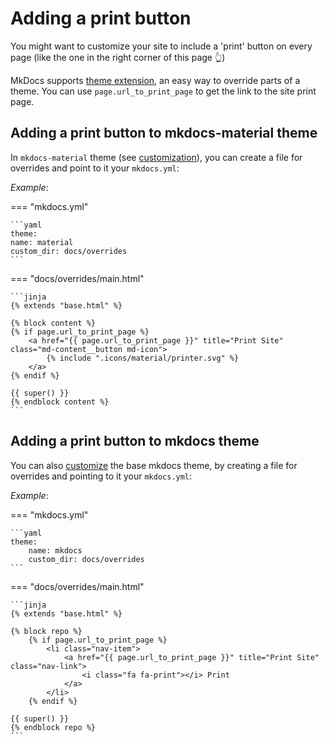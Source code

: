 # Adding a print button

You might want to customize your site to include a 'print' button on every page (like the one in the right corner of this page 👆)

MkDocs supports [theme extension](https://www.mkdocs.org/user-guide/styling-your-docs/#using-the-theme-custom_dir), an easy way to override parts of a theme.
You can use `page.url_to_print_page` to get the link to the site print page.

## Adding a print button to mkdocs-material theme

In `mkdocs-material` theme (see [customization](https://squidfunk.github.io/mkdocs-material/customization/#overriding-template-blocks)), you can create a file for overrides and point to it your `mkdocs.yml`:

_Example_:

=== "mkdocs.yml"

    ```yaml
    theme:
    name: material
    custom_dir: docs/overrides
    ```

=== "docs/overrides/main.html"

    ```jinja
    {% extends "base.html" %}

    {% block content %}
    {% if page.url_to_print_page %}
        <a href="{{ page.url_to_print_page }}" title="Print Site" class="md-content__button md-icon">
            {% include ".icons/material/printer.svg" %}
        </a>
    {% endif %}

    {{ super() }}
    {% endblock content %}
    ```


## Adding a print button to mkdocs theme

You can also [customize](https://www.mkdocs.org/user-guide/custom-themes/#creating-a-custom-theme) the base mkdocs theme, by creating a file for overrides and pointing to it your `mkdocs.yml`:

_Example_:

=== "mkdocs.yml"

    ```yaml
    theme:
        name: mkdocs
        custom_dir: docs/overrides
    ```

=== "docs/overrides/main.html"

    ```jinja
    {% extends "base.html" %}

    {% block repo %}
        {% if page.url_to_print_page %}
            <li class="nav-item">
                <a href="{{ page.url_to_print_page }}" title="Print Site" class="nav-link">
                    <i class="fa fa-print"></i> Print
                </a>
            </li>
        {% endif %}

    {{ super() }}
    {% endblock repo %}
    ```

